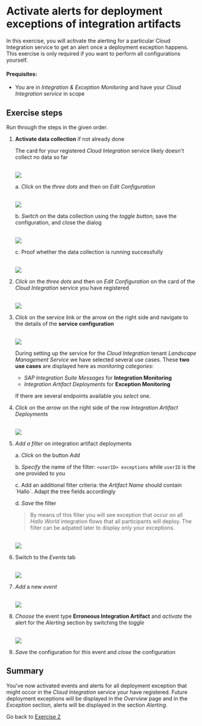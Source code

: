 # Activate alerts for deployment exceptions of integration artifacts

In this exercise, you will activate the alerting for a particular Cloud Integration service to get an alert once a deployment exception happens. This exercise is only required if you want to perform all configurations yourself.

#### Prequisites:

- You are in *Integration & Exception Monitoring* and have your *Cloud Integration service* in scope

## Exercise steps

Run through the steps in the given order.

1. **Activate data collection** if not already done

    The card for your registered *Cloud Integration* service likely doesn't collect no data so far
    
   <br>![](/exercises/ex2/images/IMOverviewNoData.png)

    a. *Click* on the *three dots* and then on *Edit Configuration*
    
    <br>![](/exercises/ex2/images/IMOverviewEditConfiguration.png)
    
    b. *Switch on* the data collection using the *toggle button*, save the configuration, and close the dialog
    
    <br>![](/exercises/ex2/images/IMConfigDataCollection.png)
	
    c. Proof whether the data collection is running successfully
    
    <br>![](/exercises/ex2/images/IMOverviewDataCollectionActivated.png)

2. *Click* on the *three dots* and then on *Edit Configuration* on the card of the *Cloud Integration* service you have registered

   <br>![](/exercises/ex2/images/IMOverviewEditConfiguration.png)

3. *Click* on the service link or the arrow on the right side and navigate to the details of the **service configuration**

   <br>![](/exercises/ex2/images/IMExceptConfigSelectService.png)

   During setting up the service for the *Cloud Integration* tenant *Landscape Management Service* we have selected several use cases. These **two use cases** are displayed here as *monitoring categories*:
   - *SAP Integration Suite Messages* for **Integration Monitoring**
   - *Integration Artifact Deployments* for **Exception Monitoring**

   If there are several endpoints available you *select* one.

4. *Click* on the *arrow* on the right side of the row *Integration Artifact Deployments*

   <br>![](/exercises/ex2/images/IMExceptSelectUsecase.png)

5. *Add a filter* on integration artifact deployments
	
	a. *Click* on the button *Add*
	
	b. *Specify* the name of the filter: `<userID> exceptions` while `userID` is the one provided to you
	
	c. Add an additional filter criteria: the *Artifact Name* should contain ´Hallo´. Adapt the tree fields accordingly
	
	d. *Save* the filter
	
	>
	> By means of this filter you will see exception that occur on all *Hallo World* integration flows that all participants will deploy. The filter can be adpated later to display only your exceptions.
	> 
	
	<br>![](/exercises/ex2/images/IMExceptConfigAddFilter.png)
	
6. Switch to the *Events* tab 

	<br>![](/exercises/ex2/images/IMExceptConfigSwitchToEvents.png)

7. *Add* a new *event* 

	<br>![](/exercises/ex2/images/IMExceptConfigAddEventButton.png)
	
8. *Choose* the event type **Erroneous Integration Artifact**  and *activate* the alert for the *Alerting* section by switching the *toggle* 

	<br>![](/exercises/ex2/images/IMExceptConfigActivateAlert.png)
	
10. *Save*  the configuration for this event and *close* the configuration
   

## Summary

You've now activated events and alerts for all deployment exception that might occor in the *Cloud Integration* service your have registered. Future deployment exceptions will be displayed in the *Overview* page and in the *Exception* section, alerts will be displayed in the section *Alerting*.

Go back to [Exercise 2](../../ex2/)





<!--
# Available metrics for Cloud Integration

In this exercise, we will ...

## Exercise steps

Run through the exercise steps in the given order.

#### Prequisites:
The Cloud Integration tenant is already registered. If not please run through exercises [Register a Cloud Integration tenant in LMS](../ex11/).

If not already done, please login to [SAP Cloud ALM tenant](https://teched22-cloudalm-003.authentication.eu10.hana.ondemand.com/).  

1.	Navigate t...

   <br>![](/exercises/ex1/images/CALMLandingHealthMon.png)
   
    >
    > *Important:*
    > Health monitoring do.....
    >

## Summary

You've now ...
After completing these steps you will have created...

Next we will ....... Continue to - [Exercise 5](../ex5/README.md)


2.	Insert this line of code.
```abap
response->set_text( |Hello ABAP World! | ). 
```

-->
